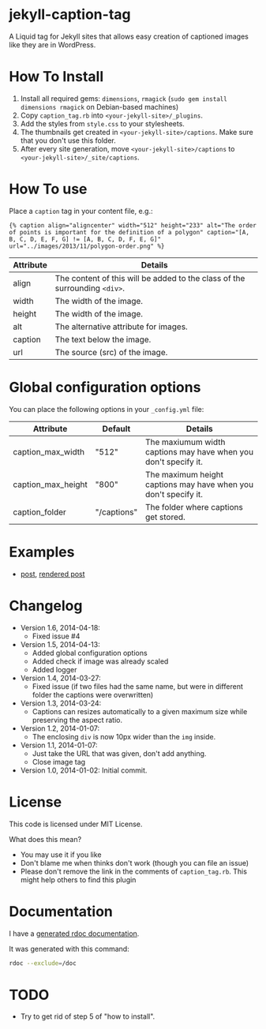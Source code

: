 jekyll-caption-tag
==================

A Liquid tag for Jekyll sites that allows easy creation of captioned
images like they are in WordPress.

How To Install
===============
1. Install all required gems: `dimensions`, `rmagick` (`sudo gem install dimensions rmagick` on Debian-based machines)
2. Copy `caption_tag.rb` into `<your-jekyll-site>/_plugins`.
3. Add the styles from `style.css` to your stylesheets.
4. The thumbnails get created in `<your-jekyll-site>/captions`. 
   Make sure that you don't use this folder.
5. After every site generation, move `<your-jekyll-site>/captions` to
   `<your-jekyll-site>/_site/captions`.

How To use
==========
Place a `caption` tag in your content file, e.g.:
```
{% caption align="aligncenter" width="512" height="233" alt="The order of points is important for the definition of a polygon" caption="[A, B, C, D, E, F, G] != [A, B, C, D, F, E, G]" url="../images/2013/11/polygon-order.png" %}
```

| Attribute     | Details                                                                    |
| ------------- |----------------------------------------------------------------------------|
| align         | The content of this will be added to the class of the surrounding `<div>`. |
| width         | The width of the image.                                                    |
| height        | The width of the image.                                                    |
| alt           | The alternative attribute for images.                                      |
| caption       | The text below the image.                                                  |
| url           | The source (src) of the image.                                             |

Global configuration options
============================

You can place the following options in your `_config.yml` file:

| Attribute          | Default     | Details                                                         |
|--------------------|-------------|-----------------------------------------------------------------|
| caption_max_width  | "512"       | The maxiumum width captions may have when you don't specify it. |
| caption_max_height | "800"       | The maximum height captions may have when you don't specify it. |
| caption_folder     | "/captions" | The folder where captions get stored.                           |

Examples
========
* [post](https://github.com/MartinThoma/MartinThoma.github.io/blob/source/_posts/2013-11-18-check-point-inside-polygon.md), [rendered post](http://martin-thoma.com/check-point-inside-polygon/)

Changelog
=========
* Version 1.6, 2014-04-18:
    - Fixed issue #4
* Version 1.5, 2014-04-13:
    - Added global configuration options
    - Added check if image was already scaled
    - Added logger
* Version 1.4, 2014-03-27:
    - Fixed issue (if two files had the same name, but were in different folder the captions were overwritten)
* Version 1.3, 2014-03-24:
    - Captions can resizes automatically to a given maximum size while preserving the aspect ratio.
* Version 1.2, 2014-01-07:
    - The enclosing `div` is now 10px wider than the `img` inside.
* Version 1.1, 2014-01-07:
    - Just take the URL that was given, don't add anything.
    - Close image tag
* Version 1.0, 2014-01-02: Initial commit.

License
=======
This code is licensed under MIT License. 

What does this mean?

* You may use it if you like
* Don't blame me when thinks don't work (though you can file an issue)
* Please don't remove the link in the comments of `caption_tag.rb`.
  This might help others to find this plugin

Documentation
=============
I have a [generated rdoc documentation](https://rawgithub.com/MartinThoma/jekyll-caption-tag/master/doc/index.html).

It was generated with this command:

```bash
rdoc --exclude=/doc
```

TODO
====
* Try to get rid of step 5 of "how to install".